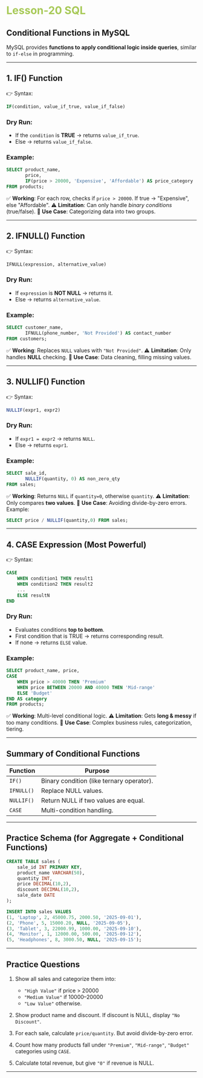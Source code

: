 # <span style="color:#a7c957">**Lesson-20 SQL**</span>
## Conditional Functions in MySQL

MySQL provides **functions to apply conditional logic inside queries**, similar to `if-else` in programming.

---

## 1. **IF() Function**

👉 Syntax:

```sql
IF(condition, value_if_true, value_if_false)
```

### Dry Run:

* If the `condition` is **TRUE** → returns `value_if_true`.
* Else → returns `value_if_false`.

### Example:

```sql
SELECT product_name,
       price,
       IF(price > 20000, 'Expensive', 'Affordable') AS price_category
FROM products;
```

✅ **Working**: For each row, checks if `price > 20000`. If true → "Expensive", else "Affordable".
⚠️ **Limitation**: Can only handle *binary conditions* (true/false).
📌 **Use Case**: Categorizing data into two groups.

---

## 2. **IFNULL() Function**

👉 Syntax:

```sql
IFNULL(expression, alternative_value)
```

### Dry Run:

* If `expression` is **NOT NULL** → returns it.
* Else → returns `alternative_value`.

### Example:

```sql
SELECT customer_name,
       IFNULL(phone_number, 'Not Provided') AS contact_number
FROM customers;
```

✅ **Working**: Replaces `NULL` values with `"Not Provided"`.
⚠️ **Limitation**: Only handles **NULL** checking.
📌 **Use Case**: Data cleaning, filling missing values.

---

## 3. **NULLIF() Function**

👉 Syntax:

```sql
NULLIF(expr1, expr2)
```

### Dry Run:

* If `expr1 = expr2` → returns `NULL`.
* Else → returns `expr1`.

### Example:

```sql
SELECT sale_id,
       NULLIF(quantity, 0) AS non_zero_qty
FROM sales;
```

✅ **Working**: Returns `NULL` if `quantity=0`, otherwise `quantity`.
⚠️ **Limitation**: Only compares **two values**.
📌 **Use Case**: Avoiding divide-by-zero errors. Example:

```sql
SELECT price / NULLIF(quantity,0) FROM sales;
```

---

## 4. **CASE Expression** (Most Powerful)

👉 Syntax:

```sql
CASE
    WHEN condition1 THEN result1
    WHEN condition2 THEN result2
    ...
    ELSE resultN
END
```

### Dry Run:

* Evaluates conditions **top to bottom**.
* First condition that is TRUE → returns corresponding result.
* If none → returns `ELSE` value.

### Example:

```sql
SELECT product_name, price,
CASE
    WHEN price > 40000 THEN 'Premium'
    WHEN price BETWEEN 20000 AND 40000 THEN 'Mid-range'
    ELSE 'Budget'
END AS category
FROM products;
```

✅ **Working**: Multi-level conditional logic.
⚠️ **Limitation**: Gets **long & messy** if too many conditions.
📌 **Use Case**: Complex business rules, categorization, tiering.

---

## Summary of Conditional Functions

| Function   | Purpose                                   |
| ---------- | ----------------------------------------- |
| `IF()`     | Binary condition (like ternary operator). |
| `IFNULL()` | Replace NULL values.                      |
| `NULLIF()` | Return NULL if two values are equal.      |
| `CASE`     | Multi-condition handling.                 |

---

## Practice Schema (for Aggregate + Conditional Functions)

```sql
CREATE TABLE sales (
    sale_id INT PRIMARY KEY,
    product_name VARCHAR(50),
    quantity INT,
    price DECIMAL(10,2),
    discount DECIMAL(10,2),
    sale_date DATE
);

INSERT INTO sales VALUES
(1, 'Laptop', 2, 45000.75, 2000.50, '2025-09-01'),
(2, 'Phone', 5, 15000.20, NULL, '2025-09-05'),
(3, 'Tablet', 3, 22000.99, 1000.00, '2025-09-10'),
(4, 'Monitor', 1, 12000.00, 500.00, '2025-09-12'),
(5, 'Headphones', 8, 3000.50, NULL, '2025-09-15');
```

---

## Practice Questions

1. Show all sales and categorize them into:

   * `"High Value"` if price > 20000
   * `"Medium Value"` if 10000–20000
   * `"Low Value"` otherwise.

2. Show product name and discount. If discount is NULL, display `"No Discount"`.

3. For each sale, calculate `price/quantity`. But avoid divide-by-zero error.

4. Count how many products fall under `"Premium"`, `"Mid-range"`, `"Budget"` categories using `CASE`.

5. Calculate total revenue, but give `"0"` if revenue is NULL.

---

